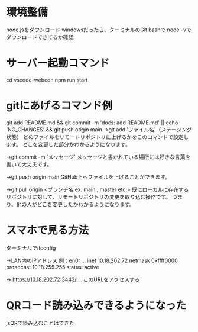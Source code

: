 # 環境整備
node.jsをダウンロード
windowsだったら、ターミナルのGit bashで
node -vでダウンロードできてるか確認

# サーバー起動コマンド
cd vscode-webcon
npm run start

# gitにあげるコマンド例
git add README.md && git commit -m 'docs: add README.md' || echo 'NO_CHANGES' && git push origin main
->git add 'ファイル名'（ステージング状態）
どのファイルをリモートリポジトリに上げるかをこのコマンドで設定します。
どこを変更した部分かわかるようになります。

->git commit -m 'メッセージ'
メッセージと書かれている場所には好きな言葉を書いて大丈夫です。

->git push origin main
GitHub上へファイルを上げることができます。

->git pull origin <ブランチ名 ex. main , master etc.>
既にローカルに存在するリポジトリに対して、リモートリポジトリの変更を取り込む操作です。
つまり、他の人がどこを変更したかわかるようになります。

# スマホで見る方法
ターミナルでifconfig

->LAN内のIPアドレス
例：en0: ... 
   inet 10.18.202.72 netmask 0xffff0000 broadcast 10.18.255.255
   status: active

-> https://10.18.202.72:3443/　
このURLをアクセスする

# QRコード読み込みできるようになった
jsQRで読み込むことはできた